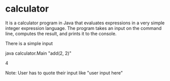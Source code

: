 # calculator

It is a calculator program in Java that evaluates expressions in a very simple integer expression language. The program takes an input on the command line, computes the result, and prints it to the console.

There is a simple input

java calculator.Main "add(2, 2)"

4

Note: User has to quote their input like "user input here"



